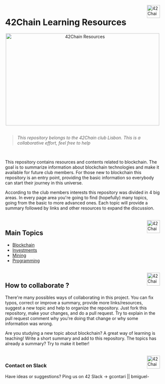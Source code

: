 <img src="https://cdn.discordapp.com/attachments/907996802580611102/916682965419958282/42chain-icon_copy.png?width=400&height=400" alt="42Chain Logo" width="42px" height="42px" align="right"/>
<h1>42Chain Learning Resources</h1>
<div align="center">
 <img src="https://cdn.discordapp.com/attachments/907996802580611102/916679811857006592/42r.png" alt="42Chain Resources" width="500px" height="300px">
</div>
<br>

>*This repository belongs to the 42Chain club Lisbon. This is a collaborative effort, feel free to help*
<br>
<p> This repository contains resources and contents related to blockchain. The goal is to summarize information about blockchain technologies and make it available for future club members. For those new to blockchain this repository is an entry point, providing the basic information so everybody can start their journey in this universe. </p> 
<p> According to the club members interests this repository was divided in 4 big areas. In every page area you're going to find (hopefully) many topics, going from the basic to more advanced ones. Each topic will provide a summary followed by links and other resources to expand the discussion.</p>
<br>

<img src="https://cdn.discordapp.com/attachments/907996802580611102/916682965419958282/42chain-icon_copy.png?width=400&height=400" alt="42Chain Logo" width="42px" height="42px" align="right"/>
<h2>Main Topics</h2>

- [Blockchain](/Content/Blockchain)
- [Investments](/Content/Investments)
- [Mining](/Content/Mining)
- [Programming](/Content/Programming)
<br>

<img src="https://cdn.discordapp.com/attachments/907996802580611102/916682965419958282/42chain-icon_copy.png?width=400&height=400" alt="42Chain Logo" width="42px" height="42px" align="right"/>
<h2>How to collaborate ?</h2>
<p> There're many possibles ways of collaborating in this project. You can fix typos, correct or improve a summary, provide more links/resources, suggest a new topic and help to organize the repository. Just fork this repository, make your changes, and do a pull request. Try to explain in the pull request comment why you're doing that change or why some information was wrong. </p>
<p> Are you studying a new topic about blockchain? A great way of learning is teaching! Write a short summary and add to this repository. The topics has already a summary? Try to make it better! </p>
<br>

<img src="https://cdn.discordapp.com/attachments/907996802580611102/916682965419958282/42chain-icon_copy.png?width=400&height=400" alt="42Chain Logo" width="42px" height="42px" align="right"/>
<h3>Contact on Slack</h3>
<p>Have ideas or suggestions? Ping us on 42 Slack -> gcontari || bmiguel-</p>
